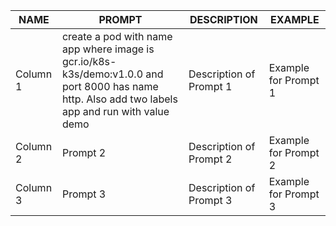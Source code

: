 | NAME     | PROMPT     | DESCRIPTION                  | EXAMPLE                            |
|----------|------------|------------------------------|------------------------------------|
| Column 1 | create a pod with name app where image is gcr.io/k8s-k3s/demo:v1.0.0 and port 8000 has name http. Also add two labels app and run with value demo   | Description of Prompt 1      | Example for Prompt 1               |
| Column 2 | Prompt 2   | Description of Prompt 2      | Example for Prompt 2               |
| Column 3 | Prompt 3   | Description of Prompt 3      | Example for Prompt 3               |